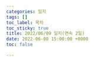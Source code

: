 ```yaml
---
categories: 일지
tags: []
toc_label: 목차
toc_sticky: true
title: 2022/06/09 일지(연속 2일)
date: 2022-06-08 15:00:00 +0000
toc: false

---
```

